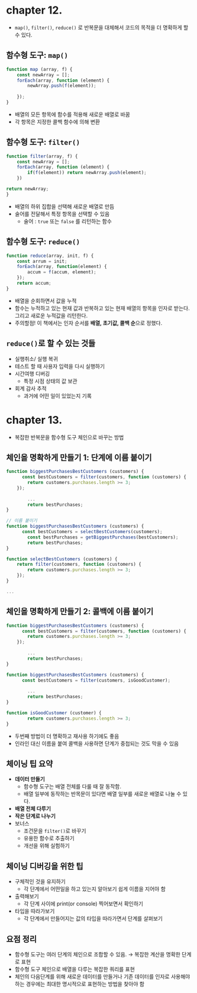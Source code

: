 # chapter 12.

- `map()`, `filter()`, `reduce()` 로 반복문을 대체해서 코드의 목적을 더 명확하게 할 수 있다.

## 함수형 도구: `map()`

```jsx
function map (array, f) {
	const newArray = [];
	forEach(array, function (element) {
		newArray.push(f(element));
	
	});
}
```

- 배열의 모든 항목에 함수를 적용해 새로운 배열로 바꿈
- 각 항목은 지정한 콜백 함수에 의해 변환

## 함수형 도구: `filter()`

```jsx
function filter(array, f) {
	const newArray = [];
	forEach(array, function (element) {
		if(f(element)) return newArray.push(element);
	})

return newArray;
}
```

- 배열의 하위 집합을 선택해 새로운 배열로 만듬
- 술어를 전달해서 특정 항목을 선택할 수 있음
    - 술어 : `true` 또는 `false` 를 리턴하는 함수
    

## 함수형 도구: `reduce()`

```jsx
function reduce(array, init, f) {
	const arrum = init;
	forEach(array, function(element) {
		accum = f(accum, element);
	});
	return accum;
}
```

- 배열을 순회하면서 값을 누적
- 함수는 누적하고 있는 현재 값과 반복하고 있는 현재 배열의 항목을 인자로 받는다. 그리고 새로운 누적값을 리턴한다.
- 주의할점! 이 책에서는 인자 순서를 **배열, 초기값, 콜백 순**으로 정했다.

## `reduce()`로 할 수 있는 것들

- 실행취소/ 실행 복귀
- 테스트 할 때 사용자 입력을 다시 실행하기
- 시간여행 디버깅
    - 특정 시점 상태의 값 보관
- 회계 감사 추적
    - 과거에 어떤 일이 있었는지 기록
    

# chapter 13.

- 복잡한 반복문을 함수형 도구 체인으로 바꾸는 방법

## 체인을 명확하게 만들기 1: 단계에 이름 붙이기

```jsx
function biggestPurchasesBestCustomers (customers) {
	  const bestCustomers = filter(customers, function (customers) {
		return customers.purchases.length >= 3;
	});
		
		...
		return bestPurchases;
}

// 이름 붙이기 
function biggestPurchasesBestCustomers (customers) {
	  const bestCustomers = selectBestCustomers(customers);
		const bestPurchases = getBiggestPurchases(bestCustomers);
		return bestPurchases;
}

function selectBestCustomers (customers) {
	return filter(customers, function (customers) {
		return customers.purchases.length >= 3;
	});
}

...
```

## 체인을 명확하게 만들기 2: 콜백에 이름 붙이기

```jsx
function biggestPurchasesBestCustomers (customers) {
	  const bestCustomers = filter(customers, function (customers) {
		return customers.purchases.length >= 3;
	});
		
		...
		return bestPurchases;
}

function biggestPurchasesBestCustomers (customers) {
	  const bestCustomers = filter(customers, isGoodCustomer);
		
		...
		return bestPurchases;
}

function isGoodCustomer (customer) {
		return customers.purchases.length >= 3;
}

```

- 두번째 방법이 더 명확하고 재사용 하기에도 좋음
- 인라인 대신 이름을 붙여 콜백을 사용하면 단계가 중첩되는 것도 막을 수 있음

## 체이닝 팁 요약

- **데이터 만들기**
    - 함수형 도구는 배열 전체를 다룰 때 잘 동작함.
    - 배열 일부에 동작하는 반목문이 있다면 배열 일부를 새로운 배열로 나눌 수 있다.
- **배열 전체 다루기**
- **작은 단계로 나누기**
- 보너스
    - 조건문을 `filter()`로 바꾸기
    - 유용한 함수로 추출하기
    - 개선을 위해 실험하기

## 체이닝 디버깅을 위한 팁

- 구체적인 것을 유지하기
    - 각 단계에서 어떤일을 하고 있는지 알아보기 쉽게 이름을 지어야 함
- 출력해보기
    - 각 단계 사이에 print(or console) 찍어보면서 확인하기
- 타입을 따라가보기
    - 각 단계에서 만들어지는 값의 타입을 따라가면서 단계를 살펴보기

## 요점 정리

- 함수형 도구는 여러 단계의 체인으로 조합할 수 있음. → 복잡한 계산을 명확한 단계로 표현
- 함수형 도구 체인으로 배열을 다루는 복잡한 쿼리를 표현
- 체인의 다음단계를 위해 새로운 데이터를 만들거나 기존 데이터를 인자로 사용해야 하는 경우에는 최대한 명시적으로 표현하는 방법을 찾아야 함
